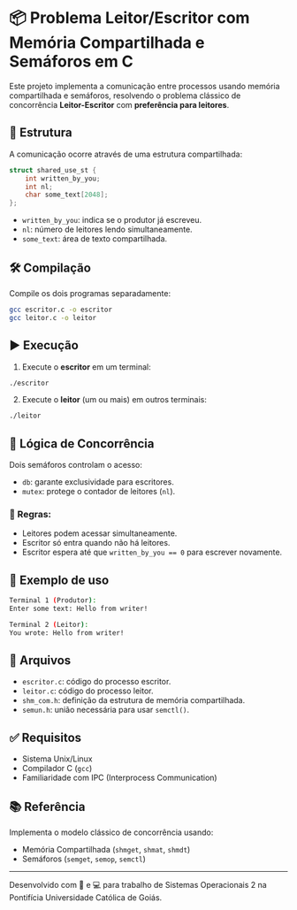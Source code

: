 # 📦 Problema Leitor/Escritor com Memória Compartilhada e Semáforos em C

Este projeto implementa a comunicação entre processos usando memória compartilhada e semáforos, resolvendo o problema clássico de concorrência **Leitor-Escritor** com **preferência para leitores**.

## 🧠 Estrutura

A comunicação ocorre através de uma estrutura compartilhada:

```c
struct shared_use_st {
    int written_by_you;
    int nl;
    char some_text[2048];
};
```

- `written_by_you`: indica se o produtor já escreveu.
- `nl`: número de leitores lendo simultaneamente.
- `some_text`: área de texto compartilhada.

## 🛠️ Compilação

Compile os dois programas separadamente:

```bash
gcc escritor.c -o escritor
gcc leitor.c -o leitor
```

## ▶️ Execução

1. Execute o **escritor** em um terminal:

```bash
./escritor
```

2. Execute o **leitor** (um ou mais) em outros terminais:

```bash
./leitor
```

## 🔁 Lógica de Concorrência

Dois semáforos controlam o acesso:

- `db`: garante exclusividade para escritores.
- `mutex`: protege o contador de leitores (`nl`).

### 🧵 Regras:

- Leitores podem acessar simultaneamente.
- Escritor só entra quando não há leitores.
- Escritor espera até que `written_by_you == 0` para escrever novamente.

## 🧪 Exemplo de uso

```bash
Terminal 1 (Produtor):
Enter some text: Hello from writer!

Terminal 2 (Leitor):
You wrote: Hello from writer!
```

## 📄 Arquivos

- `escritor.c`: código do processo escritor.
- `leitor.c`: código do processo leitor.
- `shm_com.h`: definição da estrutura de memória compartilhada.
- `semun.h`: união necessária para usar `semctl()`.

## ✅ Requisitos

- Sistema Unix/Linux
- Compilador C (`gcc`)
- Familiaridade com IPC (Interprocess Communication)

## 📚 Referência

Implementa o modelo clássico de concorrência usando:
- Memória Compartilhada (`shmget`, `shmat`, `shmdt`)
- Semáforos (`semget`, `semop`, `semctl`)

---

Desenvolvido com 🧠 e 💻 para trabalho de Sistemas Operacionais 2 na Pontifícia Universidade Católica de Goiás.
